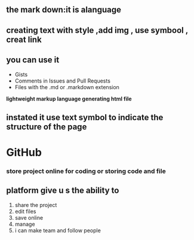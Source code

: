 
## the mark down:it is alanguage
## creating text with style ,add img , use symbool , creat link

## you can use it
- Gists
- Comments in Issues and Pull Requests
- Files with the .md or .markdown extension

**lightweight markup language generating html file** 
## **instated it use text symbol to indicate the structure of the page**
# GitHub
### store project online for coding or storing code and file
## platform give u s the ability to
1. share the project
2. edit files 
3. save online
4. manage
5. i can make team and follow people 
